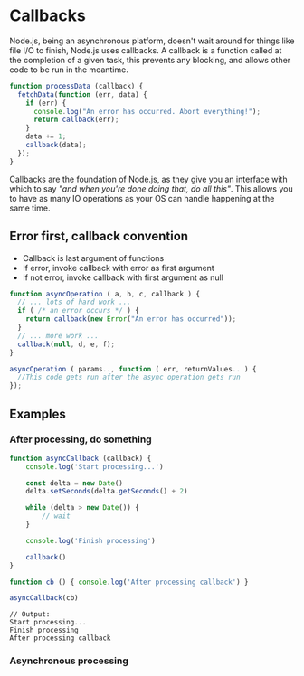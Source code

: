 # Callbacks

Node.js, being an asynchronous platform, doesn't wait around for things like file I/O to finish, Node.js uses callbacks. A callback is a function called at the completion of a given task, this prevents any blocking, and allows other code to be run in the meantime.

```js
function processData (callback) {
  fetchData(function (err, data) {
    if (err) {
      console.log("An error has occurred. Abort everything!");
      return callback(err);
    }
    data += 1;
    callback(data);
  });
}
```

Callbacks are the foundation of Node.js, as they give you an interface with which to say _"and when you're done doing that, do all this"_. This allows you to have as many IO operations as your OS can handle happening at the same time.

## Error first, callback convention

* Callback is last argument of functions
* If error, invoke callback with error as first argument
* If not error, invoke callback with first argument as null

```js
function asyncOperation ( a, b, c, callback ) {
  // ... lots of hard work ...
  if ( /* an error occurs */ ) {
    return callback(new Error("An error has occurred"));
  }
  // ... more work ...
  callback(null, d, e, f);
}

asyncOperation ( params.., function ( err, returnValues.. ) {
  //This code gets run after the async operation gets run
});
```

## Examples

### After processing, do something

```js
function asyncCallback (callback) {
	console.log('Start processing...')	

	const delta = new Date()
	delta.setSeconds(delta.getSeconds() + 2)

	while (delta > new Date()) {
		// wait
	}

	console.log('Finish processing')

	callback()
}

function cb () { console.log('After processing callback') }

asyncCallback(cb)
```

```
// Output:
Start processing...
Finish processing
After processing callback
```

### Asynchronous processing

